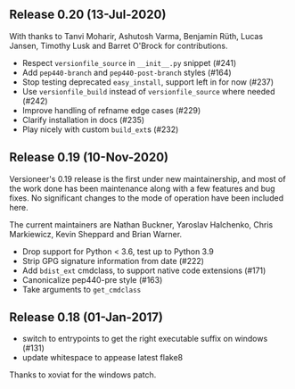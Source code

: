 ## Release 0.20 (13-Jul-2020)

With thanks to Tanvi Moharir, Ashutosh Varma, Benjamin Rüth, Lucas Jansen,
Timothy Lusk and Barret O'Brock for contributions.

* Respect `versionfile_source` in `__init__.py` snippet (#241)
* Add `pep440-branch` and `pep440-post-branch` styles (#164)
* Stop testing deprecated `easy_install`, support left in for now (#237)
* Use `versionfile_build` instead of `versionfile_source` where needed (#242)
* Improve handling of refname edge cases (#229)
* Clarify installation in docs (#235)
* Play nicely with custom `build_ext`s (#232)

## Release 0.19 (10-Nov-2020)

Versioneer's 0.19 release is the first under new maintainership, and most of the work
done has been maintenance along with a few features and bug fixes. No significant
changes to the mode of operation have been included here.

The current maintainers are Nathan Buckner, Yaroslav Halchenko, Chris Markiewicz,
Kevin Sheppard and Brian Warner.

* Drop support for Python < 3.6, test up to Python 3.9
* Strip GPG signature information from date (#222)
* Add `bdist_ext` cmdclass, to support native code extensions (#171)
* Canonicalize pep440-pre style (#163)
* Take arguments to `get_cmdclass`

## Release 0.18 (01-Jan-2017)

* switch to entrypoints to get the right executable suffix on windows (#131)
* update whitespace to appease latest flake8

Thanks to xoviat for the windows patch.
